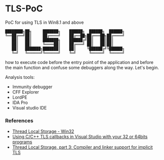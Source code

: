 # TLS-PoC

PoC for using TLS in Win8.1 and above

```
████████╗██╗     ███████╗    ██████╗  ██████╗  ██████╗
╚══██╔══╝██║     ██╔════╝    ██╔══██╗██╔═══██╗██╔════╝
   ██║   ██║     ███████╗    ██████╔╝██║   ██║██║     
   ██║   ██║     ╚════██║    ██╔═══╝ ██║   ██║██║     
   ██║   ███████╗███████║    ██║     ╚██████╔╝╚██████╗
   ╚═╝   ╚══════╝╚══════╝    ╚═╝      ╚═════╝  ╚═════╝
```
   
how to execute code before the entry point of the application and before the main function and confuse some debuggers along the way. Let's begin.

Analysis tools:

- Immunity debugger
- CFF Explorer 
- LordPE
- IDA Pro
- Visual studio IDE

### References

* [Thread Local Storage - Win32](https://docs.microsoft.com/en-us/windows/win32/procthread/thread-local-storage)
* [Using C/C++ TLS callbacks in Visual Studio with your 32 or 64bits programs](http://lallouslab.net/2017/05/30/using-cc-tls-callbacks-in-visual-studio-with-your-32-or-64bits-programs/)
* [Thread Local Storage, part 3: Compiler and linker support for implicit TLS](http://www.nynaeve.net/?p=183)
